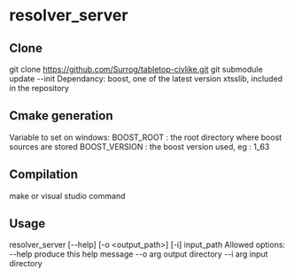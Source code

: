 # resolver_server
## Clone
  git clone https://github.com/Surrog/tabletop-civlike.git
  git submodule update --init
  Dependancy:
    boost, one of the latest version
    xtsslib, included in the repository
  
## Cmake generation
  Variable to set on windows:
  BOOST_ROOT : the root directory where boost sources are stored
  BOOST_VERSION : the boost version used, eg : 1_63
 
## Compilation
  make or visual studio command
  
## Usage
  resolver_server [--help] [-o <output_path>] [-i] input_path
  Allowed options:
    --help                produce this help message
    --o arg               <PATH> output directory
    --i arg               <PATH> input directory
